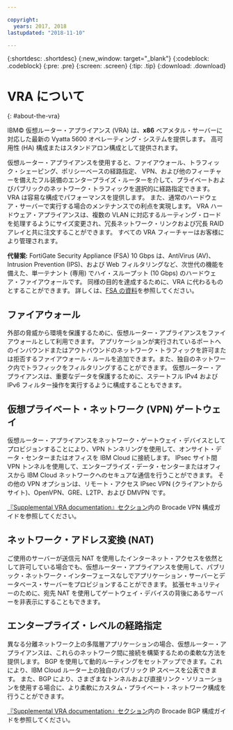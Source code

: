 ```yaml
---

copyright:
  years: 2017, 2018
lastupdated: "2018-11-10"

---
```


{:shortdesc: .shortdesc}
{:new_window: target="_blank"}
{:codeblock: .codeblock}
{:pre: .pre}
{:screen: .screen}
{:tip: .tip}
{:download: .download}

# VRA について
{: #about-the-vra}

IBM© 仮想ルーター・アプライアンス (VRA) は、**x86** ベアメタル・サーバーに対応した最新の Vyatta 5600 オペレーティング・システムを提供します。 高可用性 (HA) 構成またはスタンドアロン構成として提供されます。

仮想ルーター・アプライアンスを使用すると、ファイアウォール、トラフィック・シェーピング、ポリシーベースの経路指定、 VPN、および他のフィーチャーを備えたフル装備のエンタープライズ・ルーターを介して、プライベートおよびパブリックのネットワーク・トラフィックを選択的に経路指定できます。 VRA は容易な構成でパフォーマンスを提供します。 また、通常のハードウェア・サーバーで実行する場合のメンテナンスでの利点を実現します。 VRA ハードウェア・アプライアンスは、複数の VLAN に対応するルーティング・ロードを処理するようにサイズ変更され、冗長ネットワーク・リンクおよび冗長 RAID アレイと共に注文することができます。 すべての VRA フィーチャーはお客様により管理されます。 

**代替案:** FortiGate Security Appliance (FSA) 10 Gbps は、AntiVirus (AV)、Intrusion Prevention (IPS)、および Web フィルタリングなど、次世代の機能を備えた、単一テナント (専用) でハイ・スループット (10 Gbps) のハードウェア・ファイアウォールです。 同様の目的を達成するために、VRA に代わるものとすることができます。 詳しくは、[FSA の資料](/docs/infrastructure/fortigate-10g?topic=fortigate-10g-getting-started-with-fortigate-security-appliance-10gbps)を参照してください。

## ファイアウォール
外部の脅威から環境を保護するために、仮想ルーター・アプライアンスをファイアウォールとして利用できます。 アプリケーションが実行されているポートへのインバウンドまたはアウトバウンドのネットワーク・トラフィックを許可または拒否するファイアウォール・ルールを追加できます。また、独自のネットワーク内でトラフィックをフィルタリングすることができます。 仮想ルーター・アプライアンスは、重要なデータを保護するために、ステートフル IPv4 および IPv6 フィルター操作を実行するように構成することもできます。

## 仮想プライベート・ネットワーク (VPN) ゲートウェイ
仮想ルーター・アプライアンスをネットワーク・ゲートウェイ・デバイスとしてプロビジョンすることにより、VPN トンネリングを使用して、オンサイト・データ・センターまたはオフィスを IBM Cloud に接続します。 IPsec サイト間 VPN トンネルを使用して、エンタープライズ・データ・センターまたはオフィスから IBM Cloud ネットワークへのセキュアな通信を行うことができます。 その他の VPN オプションは、リモート・アクセス IPsec VPN (クライアントからサイト)、OpenVPN、GRE、L2TP、および DMVPN です。

[『Supplemental VRA documentation』セクション](/docs/infrastructure/virtual-router-appliance?topic=virtual-router-appliance-supplemental-vra-documentation)内の Brocade VPN 構成ガイドを参照してください。

## ネットワーク・アドレス変換 (NAT)
ご使用のサーバーが送信元 NAT を使用したインターネット・アクセスを依然として許可している場合でも、仮想ルーター・アプライアンスを使用して、パブリック・ネットワーク・インターフェースなしでアプリケーション・サーバーとデータベース・サーバーをプロビジョンすることができます。 拡張セキュリティーのために、宛先 NAT を使用してゲートウェイ・デバイスの背後にあるサーバーを非表示にすることもできます。

## エンタープライズ・レベルの経路指定

異なる分離ネットワーク上の多階層アプリケーションの場合、仮想ルーター・アプライアンスは、これらのネットワーク間に接続を構築するための柔軟な方法を提供します。 BGP を使用して動的ルーティングをセットアップできます。これにより、IBM Cloud ルーター上の独自のパブリック IP スペースを公表できます。 また、BGP により、さまざまなトンネルおよび直接リンク・ソリューションを使用する場合に、より柔軟にカスタム・プライベート・ネットワーク構成を行うことができます。

[『Supplemental VRA documentation』セクション](/docs/infrastructure/virtual-router-appliance?topic=virtual-router-appliance-supplemental-vra-documentation)内の Brocade BGP 構成ガイドを参照してください。
